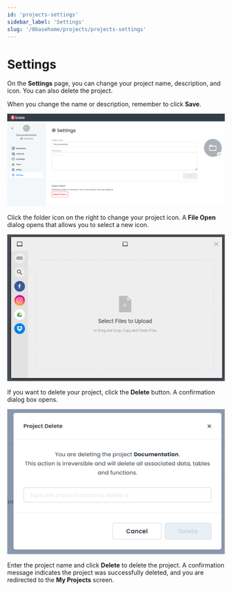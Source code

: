```yaml
---
id: 'projects-settings'
sidebar_label: 'Settings'
slug: '/8basehome/projects/projects-settings'
---
```

# Settings

On the **Settings** page, you can change your project name, description, and icon. You can also delete the project.

When you change the name or description, remember to click **Save**.

![Settings](./_images/projects-project-ui-walkthrough-settings.png)

Click the folder icon on the right to change your project icon. A **File Open** dialog opens that allows you to select a new icon.

![Project Icon](./_images/projects-project-ui-walkthrough-settings-project-icon.png)

If you want to delete your project, click the **Delete** button. A confirmation dialog box opens.

![Delete Project](./_images/projects-project-ui-walkthrough-settings-delete-project.png)

Enter the project name and click **Delete** to delete the project. A confirmation message indicates the project was successfully deleted, and you are redirected to the **My Projects** screen.
